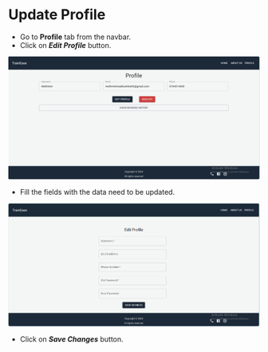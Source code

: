# Update Profile 

* Go to **Profile** tab from the navbar.
* Click on ***Edit Profile*** button.

![alt text](assets/profile.png)
* Fill the fields with the data need to be updated.

![alt text](assets/edit-profile.png)
* Click on ***Save Changes*** button.